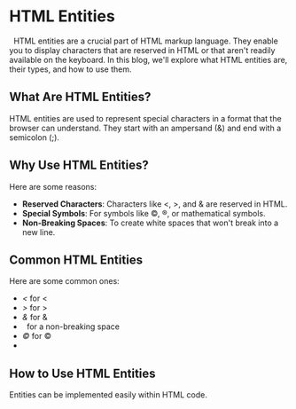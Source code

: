 # HTML Entities

&nbsp; HTML entities are a crucial part of HTML markup language. They enable you to display characters that are reserved in HTML or that aren't readily available on the keyboard. In this blog, we'll explore what HTML entities are, their types, and how to use them.
## What Are HTML Entities?
HTML entities are used to represent special characters in a format that the browser can understand. They start with an ampersand (&) and end with a semicolon (;).

## Why Use HTML Entities?
Here are some reasons:
- **Reserved Characters**: Characters like <, >, and & are reserved in HTML.
- **Special Symbols**: For symbols like ©, ®, or mathematical symbols.
- **Non-Breaking Spaces**: To create white spaces that won't break into a new line.

## Common HTML Entities
Here are some common ones:
- *&lt;*  for <
- *&gt;*  for >
- *&amp;* for &
- *&nbsp;* for a non-breaking space
- *&copy;* for ©
- 

## How to Use HTML Entities
Entities can be implemented easily within HTML code. 


